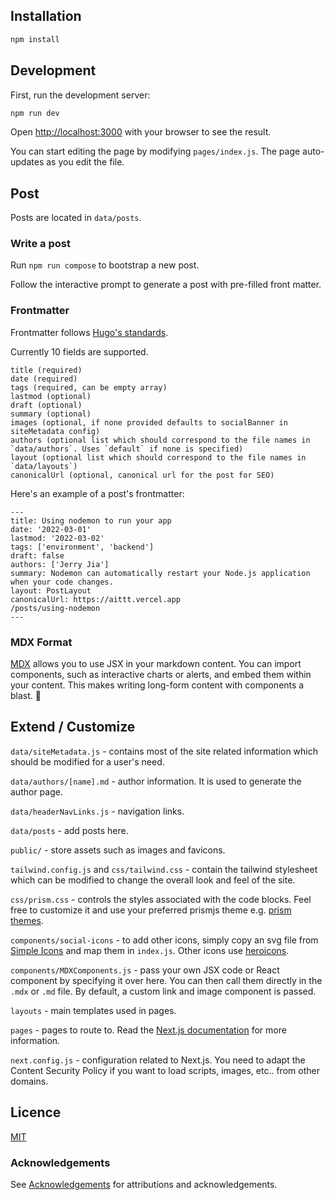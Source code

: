 ## Installation

```sh
npm install
```

## Development

First, run the development server:

```sh
npm run dev
```

Open [http://localhost:3000](http://localhost:3000) with your browser to see the result.

You can start editing the page by modifying `pages/index.js`. The page auto-updates as you edit the file.

## Post

Posts are located in `data/posts`.

### Write a post

Run `npm run compose` to bootstrap a new post.

Follow the interactive prompt to generate a post with pre-filled front matter.

### Frontmatter

Frontmatter follows [Hugo's standards](https://gohugo.io/content-management/front-matter/).

Currently 10 fields are supported.

```
title (required)
date (required)
tags (required, can be empty array)
lastmod (optional)
draft (optional)
summary (optional)
images (optional, if none provided defaults to socialBanner in siteMetadata config)
authors (optional list which should correspond to the file names in `data/authors`. Uses `default` if none is specified)
layout (optional list which should correspond to the file names in `data/layouts`)
canonicalUrl (optional, canonical url for the post for SEO)
```

Here's an example of a post's frontmatter:

```
---
title: Using nodemon to run your app
date: '2022-03-01'
lastmod: '2022-03-02'
tags: ['environment', 'backend']
draft: false
authors: ['Jerry Jia']
summary: Nodemon can automatically restart your Node.js application when your code changes.
layout: PostLayout
canonicalUrl: https://aittt.vercel.app
/posts/using-nodemon
---
```

### MDX Format

[MDX](https://mdxjs.com/) allows you to use JSX in your markdown content. You can import components, such as interactive charts or alerts, and embed them within your content. This makes writing long-form content with components a blast. 🚀

## Extend / Customize

`data/siteMetadata.js` - contains most of the site related information which should be modified for a user's need.

`data/authors/[name].md` - author information. It is used to generate the author page.

`data/headerNavLinks.js` - navigation links.

`data/posts` - add posts here.

`public/` - store assets such as images and favicons.

`tailwind.config.js` and `css/tailwind.css` - contain the tailwind stylesheet which can be modified to change the overall look and feel of the site.

`css/prism.css` - controls the styles associated with the code blocks. Feel free to customize it and use your preferred prismjs theme e.g. [prism themes](https://github.com/PrismJS/prism-themes).

`components/social-icons` - to add other icons, simply copy an svg file from [Simple Icons](https://simpleicons.org/) and map them in `index.js`. Other icons use [heroicons](https://heroicons.com/).

`components/MDXComponents.js` - pass your own JSX code or React component by specifying it over here. You can then call them directly in the `.mdx` or `.md` file. By default, a custom link and image component is passed.

`layouts` - main templates used in pages.

`pages` - pages to route to. Read the [Next.js documentation](https://nextjs.org/docs) for more information.

`next.config.js` - configuration related to Next.js. You need to adapt the Content Security Policy if you want to load scripts, images, etc.. from other domains.

## Licence

[MIT](https://github.com/Jkker/aittt/blob/master/LICENSE)

### Acknowledgements

See [Acknowledgements](https://aittt.vercel.app/acknowledgements) for attributions and acknowledgements.
